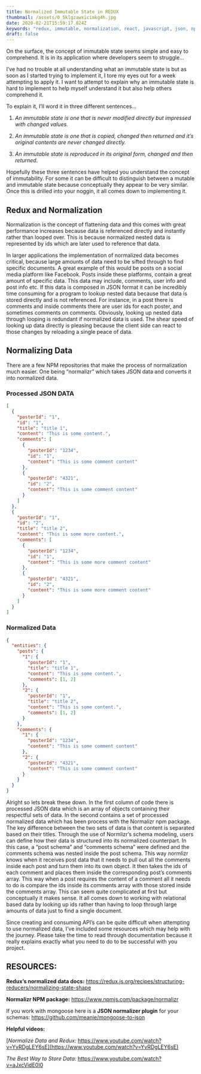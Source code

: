 ```yaml
---
title: Normalized Immutable State in REDUX
thumbnail: /assets/0_5klgzawxicimkg4h.jpg
date: 2020-02-21T15:59:17.824Z
keywords: "redux, immutable, normalization, react, javascript, json, npm, "
draft: false
---
```


On the surface, the concept of immutable state seems simple and easy to
comprehend. It is in its application where developers seem to struggle…

I’ve had no trouble at all understanding what an immutable state is but as soon as I started trying to implement it, I tore my eyes out for a week attempting to apply it. I want to attempt to explain why an immutable state is hard to implement to help myself understand it but also help others comprehend it.

To explain it, I’ll word it in three different sentences…

1. _An immutable state is one that is never modified directly but impressed with changed values._

2. _An immutable state is one that is copied, changed then returned and it’s original contents are never changed directly._

3. _An immutable state is reproduced in its original form, changed and then returned._

Hopefully these three sentences have helped you understand the concept of immutability. For some it can be difficult to distinguish between a mutable and immutable state because conceptually they appear to be very similar. Once this is drilled into your noggin, it all comes down to implementing it.

## Redux and Normalization

Normalization is the concept of flattening data and this comes with great performance increases because data is referenced directly and instantly rather than looped over. This is because normalized nested data is represented by ids which are later used to reference that data.

In larger applications the implementation of normalized data becomes critical, because large amounts of data need to be sifted through to find specific documents. A great example of this would be posts on a social media platform like Facebook. Posts inside these platforms, contain a great amount of specific data. This data may include, comments, user info and post info etc. If this data is composed in JSON format it can be incredibly time consuming for a program to lookup nested data because that data is stored directly and is not referenced. For instance, in a post there is comments and inside comments there are user ids for each poster, and sometimes comments on comments. Obviously, looking up nested data through looping is redundant if normalized data is used. The shear speed of looking up data directly is pleasing because the client side can react to those changes by reloading a single peace of data.

## **Normalizing Data**

There are a few NPM repositories that make the process of normalization much easier. One being “normalizr” which takes JSON data and converts it into normalized data.

### Processed JSON DATA

```json
[
  {
    "posterId": "1",
    "id": "1",
    "title": "title 1",
    "content": "This is some content.",
    "comments": [
      {
        "posterId": "1234",
        "id": "1",
        "content": "This is some comment content"
      },
      {
        "posterId": "4321",
        "id": "2",
        "content": "This is some comment content"
      }
    ]
  },
  {
    "posterId": "1",
    "id": "2",
    "title": "title 2",
    "content": "This is some more content.",
    "comments": [
      {
        "posterId": "1234",
        "id": "1",
        "content": "This is some more comment content"
      },
      {
        "posterId": "4321",
        "id": "2",
        "content": "This is some more comment content"
      }
    ]
  }
]
```

### Normalized Data

```json
{
  "entities": {
    "posts": {
      "1": {
        "posterId": "1",
        "title": "title 1",
        "content": "This is some content.",
        "comments": [1, 2]
      },
      "2": {
        "posterId": "1",
        "title": "title 2",
        "content": "This is some content.",
        "comments": [1, 2]
      }
    },
    "comments": {
      "1": {
        "posterId": "1234",
        "content": "This is some comment content"
      },
      "2": {
        "posterId": "4321",
        "content": "This is some comment content"
      }
    }
  }
}
```

Alright so lets break these down. In the first column of code there is processed JSON data which is an array of objects containing their respectful sets of data. In the second contains a set of processed normalized data which has been process with the Normalizr npm package. The key difference between the two sets of data is that content is separated based on their titles. Through the use of Normlizr’s schema modeling, users can define how their data is structured into its normalized counterpart. In this case, a “post schema” and “comments schema” were defined and the comments schema was nested inside the post schema. This way normlizr knows when it receives post data that it needs to pull out all the comments inside each post and turn them into its own object. It then takes the ids of each comment and places them inside the corresponding post’s comments array. This way when a post requires the content of a comment all it needs to do is compare the ids inside its comments array with those stored inside the comments array. This can seem quite complicated at first but conceptually it makes sense. It all comes down to working with relational based data by looking up ids rather than having to loop through large amounts of data just to find a single document.

Since creating and consuming API’s can be quite difficult when attempting to use normalized data, I’ve included some resources which may help with the journey. Please take the time to read through documentation because it really explains exactly what you need to do to be successful with you project.

## **RESOURCES:**

**Redux’s normalized data docs:** <https://redux.js.org/recipes/structuring-reducers/normalizing-state-shape>

**Normalizr NPM package:** <https://www.npmjs.com/package/normalizr>

If you work with mongoose here is a **JSON normalizer plugin** for your schemas: <https://github.com/meanie/mongoose-to-json>

**Helpful videos:**

[*Normalize Data and Redux:* https://www.youtube.com/watch?v=YvRDgLEY6sE](https://www.youtube.com/watch?v=YvRDgLEY6sE)

*The Best Way to Store Data:* <https://www.youtube.com/watch?v=aJxcVidE0I0>
